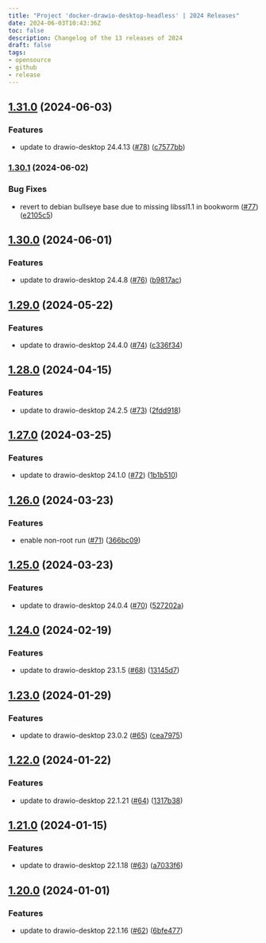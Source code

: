 ```yaml
---
title: "Project 'docker-drawio-desktop-headless' | 2024 Releases"
date: 2024-06-03T10:43:36Z
toc: false
description: Changelog of the 13 releases of 2024
draft: false
tags:
- opensource
- github
- release
---
```

## [1.31.0](https://github.com/rlespinasse/docker-drawio-desktop-headless/compare/v1.30.1...v1.31.0) (2024-06-03)


### Features

* update to drawio-desktop 24.4.13 ([#78](https://github.com/rlespinasse/docker-drawio-desktop-headless/issues/78)) ([c7577bb](https://github.com/rlespinasse/docker-drawio-desktop-headless/commit/c7577bb4e8e674415c5748d35a0eea9d24ff3688))



### [1.30.1](https://github.com/rlespinasse/docker-drawio-desktop-headless/compare/v1.30.0...v1.30.1) (2024-06-02)


### Bug Fixes

* revert to debian bullseye base due to missing libssl1.1 in bookworm ([#77](https://github.com/rlespinasse/docker-drawio-desktop-headless/issues/77)) ([e2105c5](https://github.com/rlespinasse/docker-drawio-desktop-headless/commit/e2105c59c87a228aa057f16c5e2071b9cc6baaad))



## [1.30.0](https://github.com/rlespinasse/docker-drawio-desktop-headless/compare/v1.29.0...v1.30.0) (2024-06-01)


### Features

* update to drawio-desktop 24.4.8 ([#76](https://github.com/rlespinasse/docker-drawio-desktop-headless/issues/76)) ([b9817ac](https://github.com/rlespinasse/docker-drawio-desktop-headless/commit/b9817ac9b3040622f0b94c4c47e2cccce1b50a10))



## [1.29.0](https://github.com/rlespinasse/docker-drawio-desktop-headless/compare/v1.28.0...v1.29.0) (2024-05-22)


### Features

* update to drawio-desktop 24.4.0 ([#74](https://github.com/rlespinasse/docker-drawio-desktop-headless/issues/74)) ([c336f34](https://github.com/rlespinasse/docker-drawio-desktop-headless/commit/c336f34914eccd64fa1982e17349e5112e002b0b))



## [1.28.0](https://github.com/rlespinasse/docker-drawio-desktop-headless/compare/v1.27.0...v1.28.0) (2024-04-15)


### Features

* update to drawio-desktop 24.2.5 ([#73](https://github.com/rlespinasse/docker-drawio-desktop-headless/issues/73)) ([2fdd918](https://github.com/rlespinasse/docker-drawio-desktop-headless/commit/2fdd918d3a2b88703e5ccc124f5a2dbe420be962))



## [1.27.0](https://github.com/rlespinasse/docker-drawio-desktop-headless/compare/v1.26.0...v1.27.0) (2024-03-25)


### Features

* update to drawio-desktop 24.1.0 ([#72](https://github.com/rlespinasse/docker-drawio-desktop-headless/issues/72)) ([1b1b510](https://github.com/rlespinasse/docker-drawio-desktop-headless/commit/1b1b510c794edcfa0b5bb9c7f4742e08016d8c0f))



## [1.26.0](https://github.com/rlespinasse/docker-drawio-desktop-headless/compare/v1.25.0...v1.26.0) (2024-03-23)


### Features

* enable non-root run ([#71](https://github.com/rlespinasse/docker-drawio-desktop-headless/issues/71)) ([366bc09](https://github.com/rlespinasse/docker-drawio-desktop-headless/commit/366bc0990ff55dfc985d5b3d96f00d12bef67879))



## [1.25.0](https://github.com/rlespinasse/docker-drawio-desktop-headless/compare/v1.24.0...v1.25.0) (2024-03-23)


### Features

* update to drawio-desktop 24.0.4 ([#70](https://github.com/rlespinasse/docker-drawio-desktop-headless/issues/70)) ([527202a](https://github.com/rlespinasse/docker-drawio-desktop-headless/commit/527202ac7766d894047c1a4a679f775b8c87b2ef))



## [1.24.0](https://github.com/rlespinasse/docker-drawio-desktop-headless/compare/v1.23.0...v1.24.0) (2024-02-19)


### Features

* update to drawio-desktop 23.1.5 ([#68](https://github.com/rlespinasse/docker-drawio-desktop-headless/issues/68)) ([13145d7](https://github.com/rlespinasse/docker-drawio-desktop-headless/commit/13145d705f92eb04705980be40533bea5eb456d3))



## [1.23.0](https://github.com/rlespinasse/docker-drawio-desktop-headless/compare/v1.22.0...v1.23.0) (2024-01-29)


### Features

* update to drawio-desktop 23.0.2 ([#65](https://github.com/rlespinasse/docker-drawio-desktop-headless/issues/65)) ([cea7975](https://github.com/rlespinasse/docker-drawio-desktop-headless/commit/cea797502f299cde1a4c951855f3bc1ecc0b5d18))



## [1.22.0](https://github.com/rlespinasse/docker-drawio-desktop-headless/compare/v1.21.0...v1.22.0) (2024-01-22)


### Features

* update to drawio-desktop 22.1.21 ([#64](https://github.com/rlespinasse/docker-drawio-desktop-headless/issues/64)) ([1317b38](https://github.com/rlespinasse/docker-drawio-desktop-headless/commit/1317b384f46ef75d4db11835296f6249f676e353))



## [1.21.0](https://github.com/rlespinasse/docker-drawio-desktop-headless/compare/v1.20.0...v1.21.0) (2024-01-15)


### Features

* update to drawio-desktop 22.1.18 ([#63](https://github.com/rlespinasse/docker-drawio-desktop-headless/issues/63)) ([a7033f6](https://github.com/rlespinasse/docker-drawio-desktop-headless/commit/a7033f636197e8df1a11c0d4b5db3acba8af3113))



## [1.20.0](https://github.com/rlespinasse/docker-drawio-desktop-headless/compare/v1.19.0...v1.20.0) (2024-01-01)


### Features

* update to drawio-desktop 22.1.16 ([#62](https://github.com/rlespinasse/docker-drawio-desktop-headless/issues/62)) ([6bfe477](https://github.com/rlespinasse/docker-drawio-desktop-headless/commit/6bfe4779785f39bbef217ffc14a6b819071b49f2))



